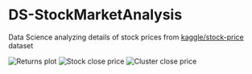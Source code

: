 # DS-StockMarketAnalysis
Data Science analyzing details of stock prices from <a href="https://www.kaggle.com/datasets/tomasmantero/banks-historical-stock-price">kaggle/stock-price</a> dataset

<img alt='Returns plot' src='https://drive.google.com/uc?export=view&id=1u9xE_2YZU0EoqwY9Bz1GUEF60FjudxXO' style='border: none' />
<img alt='Stock close price' src='https://drive.google.com/uc?export=view&id=1ynn7R_UZZxHZThUkhl4h5ybZ0K5y4S0k' style='border: none' />
<img alt='Cluster close price' src='https://drive.google.com/uc?export=view&id=1e8Xxb7L03t1IN_k0U1YKBB36D4OAJtEl' style='border: none' />
